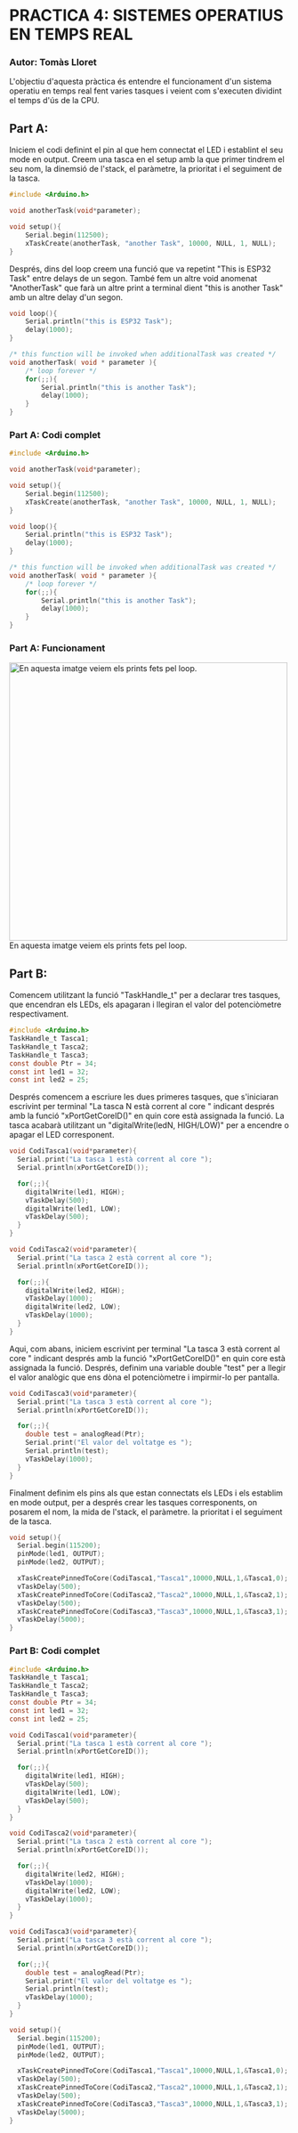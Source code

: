 # PRACTICA 4: SISTEMES OPERATIUS EN TEMPS REAL
### Autor: Tomàs Lloret

L'objectiu d'aquesta pràctica és entendre el funcionament d'un sistema operatiu en temps real fent varies tasques i veient com s'executen dividint el temps d'ús de la CPU.

## Part A:
Iniciem el codi definint el pin al que hem connectat el LED i establint el seu mode en output. Creem una tasca en el setup amb la que primer tindrem el seu nom, la dinemsió de l'stack, el paràmetre, la prioritat i el seguiment de la tasca.
```c
#include <Arduino.h>

void anotherTask(void*parameter);

void setup(){
    Serial.begin(112500);
    xTaskCreate(anotherTask, "another Task", 10000, NULL, 1, NULL); 
}
```

Després, dins del loop creem una funció que va repetint "This is ESP32 Task" entre delays de un segon. També fem un altre void anomenat "AnotherTask" que farà un altre print a terminal dient "this is another Task" amb un altre delay d'un segon. 
```c
void loop(){
    Serial.println("this is ESP32 Task");
    delay(1000);
}

/* this function will be invoked when additionalTask was created */
void anotherTask( void * parameter ){
    /* loop forever */
    for(;;){
        Serial.println("this is another Task");
        delay(1000);
    }
}
```

### Part A: Codi complet
```c
#include <Arduino.h>

void anotherTask(void*parameter);

void setup(){
    Serial.begin(112500);
    xTaskCreate(anotherTask, "another Task", 10000, NULL, 1, NULL); 
}

void loop(){
    Serial.println("this is ESP32 Task");
    delay(1000);
}

/* this function will be invoked when additionalTask was created */
void anotherTask( void * parameter ){
    /* loop forever */
    for(;;){
        Serial.println("this is another Task");
        delay(1000);
    }
}
```

### Part A: Funcionament

<img src="4_1terminal.png" alt="En aquesta imatge veiem els prints fets pel loop." width="500"/>
En aquesta imatge veiem els prints fets pel loop.

## Part B:
Comencem utilitzant la funció "TaskHandle_t" per a declarar tres tasques, que encendran els LEDs, els apagaran i llegiran el valor del potenciòmetre respectivament.
```c
#include <Arduino.h>
TaskHandle_t Tasca1;
TaskHandle_t Tasca2;
TaskHandle_t Tasca3;
const double Ptr = 34;
const int led1 = 32;
const int led2 = 25;
```

Després comencem a escriure les dues primeres tasques, que s'iniciaran escrivint per terminal "La tasca N està corrent al core " indicant després amb la funció "xPortGetCoreID()" en quin core està assignada la funció. La tasca acabarà utilitzant un "digitalWrite(ledN, HIGH/LOW)" per a encendre o apagar el LED corresponent.
```c
void CodiTasca1(void*parameter){
  Serial.print("La tasca 1 està corrent al core ");
  Serial.println(xPortGetCoreID());

  for(;;){
    digitalWrite(led1, HIGH);
    vTaskDelay(500);
    digitalWrite(led1, LOW);
    vTaskDelay(500);
  } 
}

void CodiTasca2(void*parameter){
  Serial.print("La tasca 2 està corrent al core ");
  Serial.println(xPortGetCoreID());

  for(;;){
    digitalWrite(led2, HIGH);
    vTaskDelay(1000);
    digitalWrite(led2, LOW);
    vTaskDelay(1000);
  }
}
```

Aqui, com abans, iniciem escrivint per terminal "La tasca 3 està corrent al core " indicant després amb la funció "xPortGetCoreID()" en quin core està assignada la funció. Després, definim una variable double "test" per a llegir el valor analògic que ens dòna el potenciòmetre i impirmir-lo per pantalla.
```c
void CodiTasca3(void*parameter){
  Serial.print("La tasca 3 està corrent al core ");
  Serial.println(xPortGetCoreID());

  for(;;){
    double test = analogRead(Ptr);
    Serial.print("El valor del voltatge es ");
    Serial.println(test);
    vTaskDelay(1000);
  }
}
```

Finalment definim els pins als que estan connectats els LEDs i els establim en mode output, per a després crear les tasques corresponents, on posarem el nom, la mida de l'stack, el paràmetre. la prioritat i el seguiment de la tasca.
```c
void setup(){
  Serial.begin(115200); 
  pinMode(led1, OUTPUT);
  pinMode(led2, OUTPUT);

  xTaskCreatePinnedToCore(CodiTasca1,"Tasca1",10000,NULL,1,&Tasca1,0);                         
  vTaskDelay(500); 
  xTaskCreatePinnedToCore(CodiTasca2,"Tasca2",10000,NULL,1,&Tasca2,1);          
  vTaskDelay(500); 
  xTaskCreatePinnedToCore(CodiTasca3,"Tasca3",10000,NULL,1,&Tasca3,1);          
  vTaskDelay(5000); 
}
```

### Part B: Codi complet
```c
#include <Arduino.h>
TaskHandle_t Tasca1;
TaskHandle_t Tasca2;
TaskHandle_t Tasca3;
const double Ptr = 34;
const int led1 = 32;
const int led2 = 25;

void CodiTasca1(void*parameter){
  Serial.print("La tasca 1 està corrent al core ");
  Serial.println(xPortGetCoreID());

  for(;;){
    digitalWrite(led1, HIGH);
    vTaskDelay(500);
    digitalWrite(led1, LOW);
    vTaskDelay(500);
  } 
}

void CodiTasca2(void*parameter){
  Serial.print("La tasca 2 està corrent al core ");
  Serial.println(xPortGetCoreID());

  for(;;){
    digitalWrite(led2, HIGH);
    vTaskDelay(1000);
    digitalWrite(led2, LOW);
    vTaskDelay(1000);
  }
}

void CodiTasca3(void*parameter){
  Serial.print("La tasca 3 està corrent al core ");
  Serial.println(xPortGetCoreID());

  for(;;){
    double test = analogRead(Ptr);
    Serial.print("El valor del voltatge es ");
    Serial.println(test);
    vTaskDelay(1000);
  }
}

void setup(){
  Serial.begin(115200); 
  pinMode(led1, OUTPUT);
  pinMode(led2, OUTPUT);

  xTaskCreatePinnedToCore(CodiTasca1,"Tasca1",10000,NULL,1,&Tasca1,0);                         
  vTaskDelay(500); 
  xTaskCreatePinnedToCore(CodiTasca2,"Tasca2",10000,NULL,1,&Tasca2,1);          
  vTaskDelay(500); 
  xTaskCreatePinnedToCore(CodiTasca3,"Tasca3",10000,NULL,1,&Tasca3,1);          
  vTaskDelay(5000); 
}
```
